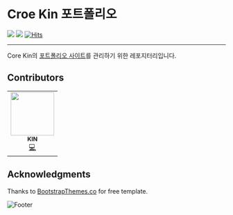# Croe Kin 포트폴리오

 <a><img src="https://img.shields.io/badge/HTML5-E34F26?style=flat-square&logo=html5&logoColor=white"/></a>
 <a><img src="https://img.shields.io/badge/CSS3-1572B6?style=flat-square&logo=css3&logoColor=white"/></a>
[![Hits](https://hits.seeyoufarm.com/api/count/incr/badge.svg?url=https%3A%2F%2Fcorekin.github.io%2Fkinpof.github.io%2F&count_bg=%233D91C8&title_bg=%23555555&icon=pocket.svg&icon_color=%23E7E7E7&title=Hits%21&edge_flat=false)](https://hits.seeyoufarm.com)
 
 ---



<!--
[![All Contributors](https://img.shields.io/badge/all_contributors-orange.svg?style=flat-square)](#contributors)
[![GitHub issues](https://img.shields.io/badge/issues-red.svg?style=flat-square)](https://github.com/COREkin/kinpof.github.io/issues)
-->
Core Kin의 [포트폴리오 사이트](https://corekin.github.io/kinpof.github.io/)를 관리하기 위한 레포지터리입니다.

## Contributors

<table>
  <tr>
  <td align="center"><a href="https://kin-archive.tistory.com/"><img src="https://avatars.githubusercontent.com/u/51149024?v=4" width="100px;" alt=""/><br /><sub><b>KIN</b></sub></a><br /><a href="https://github.com/COREkin/kinpof.github.io/commits/main?author=COREkin" title="Code">💻</a></td>
  </tr>
</table>

## Acknowledgments

Thanks to [BootstrapThemes.co](http://BootstrapThemes.co) for free template.

![Footer](https://capsule-render.vercel.app/api?type=waving&color=auto&height=200&section=footer)
